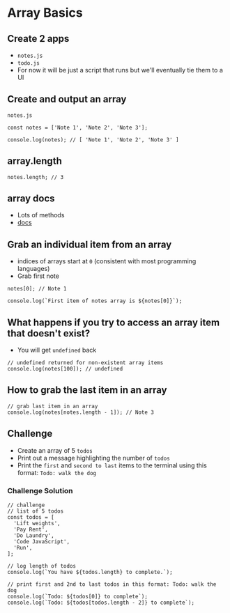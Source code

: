 # Array Basics
## Create 2 apps
* `notes.js`
* `todo.js`
* For now it will be just a script that runs but we'll eventually tie them to a UI

## Create and output an array
`notes.js`

```
const notes = ['Note 1', 'Note 2', 'Note 3'];

console.log(notes); // [ 'Note 1', 'Note 2', 'Note 3' ]
```

## array.length
`notes.length; // 3`

## array docs
* Lots of methods
* [docs](https://developer.mozilla.org/en-US/docs/Web/JavaScript/Reference/Global_Objects/Array)

## Grab an individual item from an array
* indices of arrays start at `0` (consistent with most programming languages)
* Grab first note

`notes[0]; // Note 1`

```
console.log(`First item of notes array is ${notes[0]}`);
```

## What happens if you try to access an array item that doesn't exist?
* You will get `undefined` back

```
// undefined returned for non-existent array items
console.log(notes[100]); // undefined
```

## How to grab the last item in an array
```
// grab last item in an array
console.log(notes[notes.length - 1]); // Note 3
```

## Challenge
* Create an array of 5 `todos`
* Print out a message highlighting the number of `todos`
* Print the `first` and `second to last` items to the terminal using this format: `Todo: walk the dog`

### Challenge Solution
```
// challenge
// list of 5 todos
const todos = [
  'Lift weights',
  'Pay Rent',
  'Do Laundry',
  'Code JavaScript',
  'Run',
];

// log length of todos
console.log(`You have ${todos.length} to complete.`);

// print first and 2nd to last todos in this format: Todo: walk the dog
console.log(`Todo: ${todos[0]} to complete`);
console.log(`Todo: ${todos[todos.length - 2]} to complete`);
```
